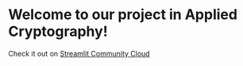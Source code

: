 # Welcome to our project in Applied Cryptography!

Check it out on [Streamlit Community Cloud](https://st-hello-app.streamlit.app/)
